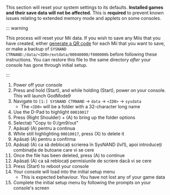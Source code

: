 This section will reset your system settings to its defaults. **Installed games and their save data will not be affected.** This is **required** to prevent known issues relating to extended memory mode and applets on some consoles.

::: warning

This process will reset your Mii data. If you wish to save any Miis that you have created, either [generate a QR code](https://en-americas-support.nintendo.com/app/answers/detail/a_id/298/~/how-to-generate-a-qr-code%E2%84%A2-for-a-mii) for each Mii that you want to save, or make a backup of `SYSNAND CTRNAND:/data/<ID0>/extdata/00048000/f000000b` before following these instructions. You can restore this file to the same directory _after_ your console has gone through initial setup.

:::

1. Power off your console
2. Press and hold (Start), and while holding (Start), power on your console. This will launch GodMode9
3. Navigate to `[1:] SYSNAND CTRNAND` -> `data` -> `<ID0>` -> `sysdata`
    - The `<ID0>` will be a folder with a 32-character long name
4. Use the D-Pad to highlight `00010017`
5. Press (Right Shoulder) + (A) to bring up the folder options
6. Selectați "Copy to 0:/gm9/out"
7. Apăsați (A) pentru a continua
8. While still highlighting `00010017`, press (X) to delete it
9. Apăsați (A) pentru a confirma
10. Apăsați (A) ca să deblocați scrierea în SysNAND (lvl1), apoi introduceți combinația de butoane care vi se cere
11. Once the file has been deleted, press (A) to continue
12. Apăsați (A) ca să reblocați permisiunile de scriere dacă vi se cere
13. Press (Start) to reboot your console
14. Your console will load into the initial setup menu
    - This is expected behaviour. You have not lost any of your game data
15. Complete the initial setup menu by following the prompts on your console's screen
